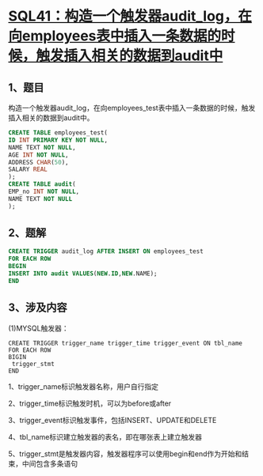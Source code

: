 # [SQL41：构造一个触发器audit_log，在向employees表中插入一条数据的时候，触发插入相关的数据到audit中](https://www.nowcoder.com/practice/7e920bb2e1e74c4e83750f5c16033e2e?tpId=82&&tqId=29809&rp=1&ru=/ta/sql&qru=/ta/sql/question-ranking)

## 1、题目

构造一个触发器audit_log，在向employees_test表中插入一条数据的时候，触发插入相关的数据到audit中。

```sql
CREATE TABLE employees_test(
ID INT PRIMARY KEY NOT NULL,
NAME TEXT NOT NULL,
AGE INT NOT NULL,
ADDRESS CHAR(50),
SALARY REAL
);
CREATE TABLE audit(
EMP_no INT NOT NULL,
NAME TEXT NOT NULL
);
```

## 2、题解


```sql
CREATE TRIGGER audit_log AFTER INSERT ON employees_test
FOR EACH ROW
BEGIN
INSERT INTO audit VALUES(NEW.ID,NEW.NAME);
END
```

## 3、涉及内容

(1)MYSQL触发器：

	CREATE TRIGGER trigger_name trigger_time trigger_event ON tbl_name 
	FOR EACH ROW
	BIGIN
	 trigger_stmt
	END

1、trigger_name标识触发器名称，用户自行指定

2、trigger_time标识触发时机，可以为before或after

3、trigger_event标识触发事件，包括INSERT、UPDATE和DELETE

4、tbl_name标识建立触发器的表名，即在哪张表上建立触发器

5、trigger_stmt是触发器内容，触发器程序可以使用begin和end作为开始和结束，中间包含多条语句